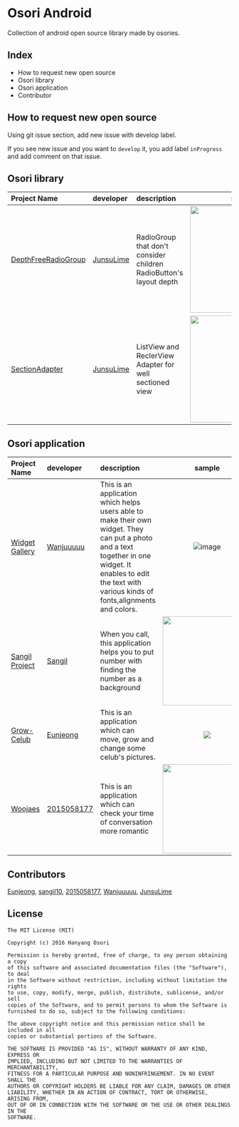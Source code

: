 # Osori Android
Collection of android open source library made by osories.

## Index
* How to request new open source
* Osori library
* Osori application
* Contributor

## How to request new open source

Using git issue section, add new issue with develop label. 

If you see new issue and you want to `develop` it, you add label `inProgress` and add comment on that issue.

## Osori library
|Project Name|developer|description|sample| 
|:--- |:---- |:----|:----:|
|[DepthFreeRadioGroup](https://github.com/JunsuLime/Android-DepthFreeRadioGroup)|[JunsuLime](https://github.com/JunsuLime)| RadioGroup that don't consider children RadioButton's layout depth | <img src="https://user-images.githubusercontent.com/17852124/30262428-d8f3e080-970b-11e7-9ab2-c404fcfafd9a.png" width=240/>| 
|[SectionAdapter](https://github.com/JunsuLime/Android-RecyclerView-SectionAdapter)|[JunsuLime](https://github.com/JunsuLime)|ListView and ReclerView Adapter for well sectioned view|<img src="https://cloud.githubusercontent.com/assets/17852124/26761885/aae1ed72-4972-11e7-8a7f-912624c86c66.png" width=240/> |

## Osori application
|Project Name|developer|description|sample| 
|:--- |:---- |:----|:----:|
|[Widget Gallery](https://github.com/Wanjuuuuu/GalleryWidget) | [Wanjuuuuu](https://github.com/Wanjuuuuu) |This is an application which helps users able to make their own widget. They can put a photo and a text together in one widget. It enables to edit the text with various kinds of fonts,alignments and colors.| ![image](https://user-images.githubusercontent.com/17852124/30059108-b1c92250-9278-11e7-916b-2e5b19c5380f.png)|
|[Sangil Project](https://github.com/sangil10/TelephoneKeypad) | [Sangil](https://github.com/sangil10)| When you call, this application helps you to put number with finding the number as a background |<img src="https://imagizer.imageshack.us/v2/185x345q90/r/924/gp1E8w.png" width=200/>|
|[Grow-Celub](https://github.com/dms613412/Grow_Celub) | [Eunjeong](https://github.com/dms613412)|This is an application which can move, grow and change some celub's pictures.|<img src="https://user-images.githubusercontent.com/24932849/29925043-117da870-8e9a-11e7-8916-e8dcda2bf487.png"/> |
|[Woojaes](https://github.com/2015058177/Project-Love) | [2015058177](https://github.com/2015058177/Project-Love)|This is an application which can check your time of conversation more romantic |<img src="http://imageshack.com/a/img922/9034/0zw22T.jpg" width=200/> |


## Contributors
   [Eunjeong](https://github.com/dms613412), [sangil10](https://github.com/sangil10), [2015058177](https://github.com/2015058177), [Wanjuuuuu](https://github.com/Wanjuuuuu), [JunsuLime](https://github.com/JunsuLime)

## License
```
The MIT License (MIT)

Copyright (c) 2016 Hanyang Osori

Permission is hereby granted, free of charge, to any person obtaining a copy
of this software and associated documentation files (the "Software"), to deal
in the Software without restriction, including without limitation the rights
to use, copy, modify, merge, publish, distribute, sublicense, and/or sell
copies of the Software, and to permit persons to whom the Software is
furnished to do so, subject to the following conditions:

The above copyright notice and this permission notice shall be included in all
copies or substantial portions of the Software.

THE SOFTWARE IS PROVIDED "AS IS", WITHOUT WARRANTY OF ANY KIND, EXPRESS OR
IMPLIED, INCLUDING BUT NOT LIMITED TO THE WARRANTIES OF MERCHANTABILITY,
FITNESS FOR A PARTICULAR PURPOSE AND NONINFRINGEMENT. IN NO EVENT SHALL THE
AUTHORS OR COPYRIGHT HOLDERS BE LIABLE FOR ANY CLAIM, DAMAGES OR OTHER
LIABILITY, WHETHER IN AN ACTION OF CONTRACT, TORT OR OTHERWISE, ARISING FROM,
OUT OF OR IN CONNECTION WITH THE SOFTWARE OR THE USE OR OTHER DEALINGS IN THE
SOFTWARE.
```
